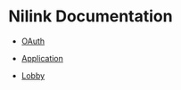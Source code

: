 # Nilink Documentation

- [OAuth](oauth.html)

- [Application](api_applications.html)

- [Lobby](api_lobby.html)
